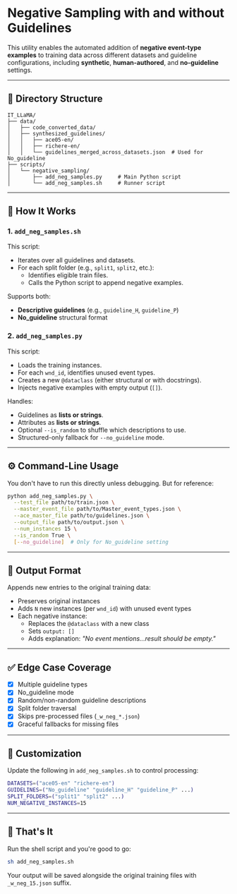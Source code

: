 # Negative Sampling with and without Guidelines

This utility enables the automated addition of **negative event-type examples** to training data across different datasets and guideline configurations, including **synthetic**, **human-authored**, and **no-guideline** settings.

---

## 📁 Directory Structure

```
IT_LLaMA/
├── data/
│   ├── code_converted_data/
│   ├── synthesized_guidelines/
│   │   ├── ace05-en/
│   │   ├── richere-en/
│   │   └── guidelines_merged_across_datasets.json  # Used for No_guideline
├── scripts/
│   └── negative_sampling/
│       ├── add_neg_samples.py     # Main Python script
│       └── add_neg_samples.sh     # Runner script
```

---

## 🚀 How It Works

### 1. `add_neg_samples.sh`

This script:
- Iterates over all guidelines and datasets.
- For each split folder (e.g., `split1`, `split2`, etc.):
  - Identifies eligible train files.
  - Calls the Python script to append negative examples.

Supports both:
- **Descriptive guidelines** (e.g., `guideline_H`, `guideline_P`)
- **No_guideline** structural format

### 2. `add_neg_samples.py`

This script:
- Loads the training instances.
- For each `wnd_id`, identifies unused event types.
- Creates a new `@dataclass` (either structural or with docstrings).
- Injects negative examples with empty output (`[]`).

Handles:
- Guidelines as **lists or strings**.
- Attributes as **lists or strings**.
- Optional `--is_random` to shuffle which descriptions to use.
- Structured-only fallback for `--no_guideline` mode.

---

## ⚙️ Command-Line Usage

You don't have to run this directly unless debugging. But for reference:

```bash
python add_neg_samples.py \
  --test_file path/to/train.json \
  --master_event_file path/to/Master_event_types.json \
  --ace_master_file path/to/guidelines.json \
  --output_file path/to/output.json \
  --num_instances 15 \
  --is_random True \
  [--no_guideline]  # Only for No_guideline setting
```

---

## 🧪 Output Format

Appends new entries to the original training data:
- Preserves original instances
- Adds `N` new instances (per `wnd_id`) with unused event types
- Each negative instance:
  - Replaces the `@dataclass` with a new class
  - Sets `output: []`
  - Adds explanation: _"No event mentions...result should be empty."_

---

## ✅ Edge Case Coverage

- [x] Multiple guideline types
- [x] No_guideline mode
- [x] Random/non-random guideline descriptions
- [x] Split folder traversal
- [x] Skips pre-processed files (`_w_neg_*.json`)
- [x] Graceful fallbacks for missing files

---

## 📌 Customization

Update the following in `add_neg_samples.sh` to control processing:

```bash
DATASETS=("ace05-en" "richere-en")
GUIDELINES=("No_guideline" "guideline_H" "guideline_P" ...)
SPLIT_FOLDERS=("split1" "split2" ...)
NUM_NEGATIVE_INSTANCES=15
```

---

## 🎉 That's It

Run the shell script and you're good to go:

```bash
sh add_neg_samples.sh
```

Your output will be saved alongside the original training files with `_w_neg_15.json` suffix.